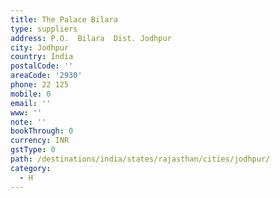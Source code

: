 ```yaml
---
title: The Palace Bilara
type: suppliers
address: P.O.  Bilara  Dist. Jodhpur
city: Jodhpur
country: India
postalCode: ''
areaCode: '2930'
phone: 22 125
mobile: 0
email: ''
www: ''
note: ''
bookThrough: 0
currency: INR
gstType: 0
path: /destinations/india/states/rajasthan/cities/jodhpur/
category:
  - H
---
```


